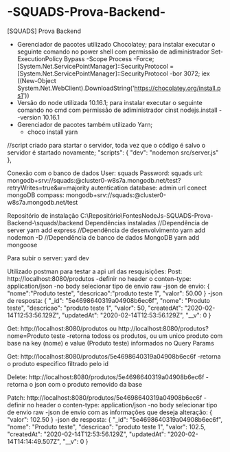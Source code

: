 # -SQUADS-Prova-Backend-
[SQUADS] Prova Backend

- Gerenciador de pacotes utilizado Chocolatey;
para instalar executar o seguinte comando no power shell com permissão de adiministrador
Set-ExecutionPolicy Bypass -Scope Process -Force; [System.Net.ServicePointManager]::SecurityProtocol = [System.Net.ServicePointManager]::SecurityProtocol -bor 3072; iex ((New-Object System.Net.WebClient).DownloadString('https://chocolatey.org/install.ps1'))
- Versão do node utilizada 10.16.1;
para instalar executar o seguinte comando no cmd com permissão de adiministrador
cinst nodejs.install --version 10.16.1
- Gerenciador de pacotes também utilizado Yarn;
	- choco install yarn


//script criado para startar o servidor, toda vez que o código é salvo o servidor é startado novamente;
"scripts": {
	"dev": "nodemon src/server.js"
},

Conexão com o banco de dados
User: squads
Password: squads
url: mongodb+srv://squads:<password>@cluster0-w8s7a.mongodb.net/test?retryWrites=true&w=majority
autentication database: admin
url conect mongoDB compass: mongodb+srv://squads:<password>@cluster0-w8s7a.mongodb.net/test

Repositório de instalação C:\Repositório\FontesNodeJs\-SQUADS-Prova-Backend-\squads\backend
Dependências instaladas
//Dependência de server
yarn add express
//Dependência de desenvolvimento
yarn add nodemon -D
//Dependência de banco de dados MongoDB
yarn add mongoose

Para subir o server:
yard dev

Utilizado postman para testar a api
url das resquisições:
Post: http://localhost:8080/produtos
	-definir no header o conten-type: application/json
	-no body selecionar tipo de envio raw
	-json de envio:
	{
		"nome":"Produto teste",
		"descricao":"produto teste 1",
		"valor": 50.00
	}
	-json de resposta:
	{
		"_id": "5e4698640319a04908b6ec6f",
		"nome": "Produto teste",
		"descricao": "produto teste 1",
		"valor": 50,
		"createdAt": "2020-02-14T12:53:56.129Z",
		"updatedAt": "2020-02-14T12:53:56.129Z",
		"__v": 0
	}

Get: http://localhost:8080/produtos ou http://localhost:8080/produtos?nome=Produto teste
	-retorna todoss os produtos, ou um unico produto com base na key (nome) e value (Produto teste) informados no Query Params

Get: http://localhost:8080/produtos/5e4698640319a04908b6ec6f
	-retorna o produto especifico filtrado pelo id
	
Delete: http://localhost:8080/produtos/5e4698640319a04908b6ec6f
	-retorna o json com o produto removido da base
	
Patch: http://localhost:8080/produtos/5e4698640319a04908b6ec6f
	-definir no header o conten-type: application/json
	-no body selecionar tipo de envio raw
	-json de envio com as informações que deseja alteração:
	{
		"valor": 102.50
	}
	-json de resposta:
	{
		"_id": "5e4698640319a04908b6ec6f",
		"nome": "Produto teste",
		"descricao": "produto teste 1",
		"valor": 102.5,
		"createdAt": "2020-02-14T12:53:56.129Z",
		"updatedAt": "2020-02-14T14:14:49.507Z",
		"__v": 0
	}
	

